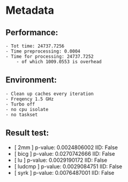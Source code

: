 # Metadata

## Performance:

    - Tot time: 24737.7256
    - Time preprocessing: 0.0004
    - Time for processing: 24737.7252
        - of which 1009.0553 is overhead

## Environment:

    - Clean up caches every iteration
    - Freqency 1.5 GHz
    - Turbo off
    - no cpu isolate
    - no taskset
    
## Result test:

- [ 2mm ] p-value: 0.0024806002 IID: False
- [ bicg ] p-value: 0.0270742666 IID: False
- [ lu ] p-value: 0.0029190172 IID: False
- [ ludcmp ] p-value: 0.0029084751 IID: False
- [ syrk ] p-value: 0.0076487001 IID: False